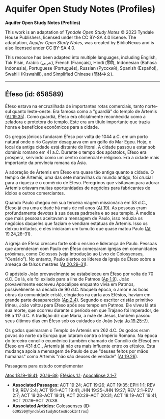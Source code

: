 # Aquifer Open Study Notes (Profiles)

**Aquifer Open Study Notes (Profiles)**

This work is an adaptation of *Tyndale Open Study Notes* © 2023 Tyndale House Publishers, licensed under the CC BY\-SA 4\.0 license. The adaptation, *Aquifer Open Study Notes*, was created by BiblioNexus and is also licensed under CC BY\-SA 4\.0\.

This resource has been adapted into multiple languages, including English, Tok Pisin, Arabic (عربي), French (Français), Hindi (हिंदी), Indonesian (Bahasa Indonesia), Portuguese (Português), Russian (Русский), Spanish (Español), Swahili (Kiswahili), and Simplified Chinese (简体中文).



--------------------------------

## Éfeso (id: 658589)

Éfeso estava na encruzilhada de importantes rotas comerciais, tanto norte\-sul quanto leste\-oeste. Era famosa como a "guardiã" do templo de Ártemis ([At 19\.35](https://ref.ly/Acts19:35)). Como guardiã, Éfeso era oficialmente reconhecida como a zeladora e protetora do templo. Este era um título importante que trazia honra e benefícios econômicos para a cidade.

Os gregos jônicos fundaram Éfeso por volta de 1044 a.C. em um porto natural onde o rio Cayster desaguava em um golfo do Mar Egeu. Hoje, o local da antiga cidade está distante do litoral. A cidade passou a estar sob domínio romano em 41 a.C. Durante o tempo dos apóstolos, Éfeso era próspera, servindo como um centro comercial e religioso. Era a cidade mais importante da província romana da Ásia.

A adoração de Ártemis em Éfeso era quase tão antiga quanto a cidade. O templo de Ártemis, uma das sete maravilhas do mundo antigo, foi crucial para a riqueza e o comércio de Éfeso. Peregrinos que visitavam para adorar Ártemis criavam muitas oportunidades de negócios para fabricantes de ídolos e outros comerciantes.

Quando Paulo chegou em sua terceira viagem missionária em 53 d.C., Éfeso já era uma cidade há mais de mil anos ([At 19](https://ref.ly/Acts19:1-Acts19:41)). As pessoas eram profundamente devotas à sua deusa padroeira e ao seu templo. À medida que mais pessoas aceitavam a mensagem de Paulo, isso reduzia os negócios daqueles que faziam e vendiam estátuas de Ártemis. Isso os deixou irritados, e eles iniciaram um tumulto que quase matou Paulo ([At 19\.24](https://ref.ly/Acts19:24),[28–31](https://ref.ly/Acts19:28-Acts19:31)).

A igreja de Éfeso cresceu forte sob o ensino e liderança de Paulo. Pessoas que aprenderam com Paulo em Éfeso começaram igrejas em comunidades próximas, como Colossos (veja Introdução ao Livro de Colossenses, “Cenário”). No entanto, Paulo alertou os líderes da igreja de Éfeso sobre a ameaça de falsos mestres ([At 20\.29–31](https://ref.ly/Acts20:29-Acts20:31)).

O apóstolo João provavelmente se estabeleceu em Éfeso por volta de 70 d.C. De lá, ele foi exilado para a ilha de Patmos ([Ap 1\.9](https://ref.ly/Rev1:9)). João provavelmente escreveu Apocalipse enquanto vivia em Patmos, possivelmente na década de 90 d.C. Naquela época, o amor e as boas obras da comunidade cristã, elogiados na carta aos Efésios, haviam em grande parte desaparecido ([Ap 2\.4](https://ref.ly/Rev2:4)). Segundo o escritor cristão primitivo Irineu, João voltou para Éfeso após seu tempo em Patmos. Ele viveu lá até sua morte, que ocorreu durante o período em que Trajano foi Imperador, de 98 a 117 d.C. A tradição diz que Maria, a mãe de Jesus, também passou seus últimos dias em Éfeso sob os cuidados de João (veja [Jo 19:25–7](https://ref.ly/John19:25-John19:27)).

Os godos queimaram o Templo de Ártemis em 262 d.C. Os godos eram povos do norte da Europa que lutaram contra o Império Romano. Na época do terceiro concílio ecumênico (também chamado de Concílio de Éfeso) em Éfeso em 431 d.C., Ártemis já não era mais influente entre os efésios. Esta mudança apoia a mensagem de Paulo de que "deuses feitos por mãos humanas" como Ártemis "não são deuses de verdade" ([At 19\.26](https://ref.ly/Acts19:26)).

Passagens para estudo complementar

[Atos 18\.19–19\.41](https://ref.ly/Acts18:19-Acts19:41); [20\.16–38](https://ref.ly/Acts20:16-Acts20:38); [Efésios 1\.1](https://ref.ly/Eph1:1); [Apocalipse 2\.1–7](https://ref.ly/Rev2:1-Rev2:7)

* **Associated Passages:** ACT 19:24; ACT 19:26; ACT 19:35; EPH 1:1; REV 1:9; REV 2:4; ACT 19:1–ACT 19:41; JHN 19:25–JHN 19:27; REV 2:1–REV 2:7; ACT 19:28–ACT 19:31; ACT 20:29–ACT 20:31; ACT 18:19–ACT 19:41; ACT 20:16–ACT 20:38
* **Associated Articles:** Colossenses (ID: `639550@TyndaleStudyNotesBookIntros`)

